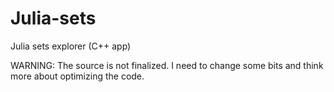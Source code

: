 # Julia-sets
Julia sets explorer (C++ app)

WARNING: The source is not finalized. I need to change some bits and think more about optimizing the code.
